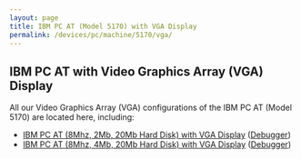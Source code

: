 ```yaml
---
layout: page
title: IBM PC AT (Model 5170) with VGA Display
permalink: /devices/pc/machine/5170/vga/
---
```


IBM PC AT with Video Graphics Array (VGA) Display
---

All our Video Graphics Array (VGA) configurations of the IBM PC AT (Model 5170) are located here, including:

* [IBM PC AT (8Mhz, 2Mb, 20Mb Hard Disk) with VGA Display](/devices/pc/machine/5170/vga/2048kb/) ([Debugger](/devices/pc/machine/5170/vga/2048kb/debugger/))
* [IBM PC AT (8Mhz, 4Mb, 20Mb Hard Disk) with VGA Display](/devices/pc/machine/5170/vga/4096kb/) ([Debugger](/devices/pc/machine/5170/vga/4096kb/debugger/))

